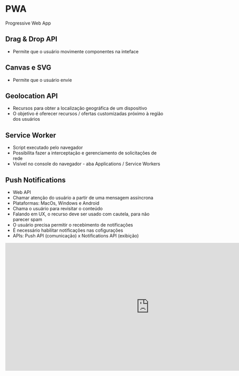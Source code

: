 # PWA
Progressive Web App

## Drag & Drop API
- Permite que o usuário movimente componentes na inteface

## Canvas e SVG
- Permite que o usuário envie 

## Geolocation API
- Recursos para obter a localização geográfica de um dispositivo
- O objetivo é oferecer recursos / ofertas customizadas próximo à região dos usuários 

## Service Worker
- Script executado pelo navegador 
- Possibilita fazer a interceptação e gerenciamento de solicitações de rede
- Visível no console do navegador - aba Applications / Service Workers

## Push Notifications
- Web API
- Chamar atenção do usuário a partir de uma mensagem assíncrona 
- Plataformas: MacOs, Windows e Android
- Chama o usuário para revisitar o conteúdo
- Falando em UX, o recurso deve ser usado com cautela, para não parecer spam
- O usuário precisa permitir o recebimento de notificações 
- É necessário habilitar notificações nas cofigurações
- APIs: Push API (comunicação) x Notifications API (exibição)

<div class="mapouter"><div class="gmap_canvas"><iframe width="900" height="400" id="gmap_canvas" src="https://maps.google.com/maps?q=${lat},${long}&t=&z=10&ie=UTF8&iwloc=&output=embed" frameborder="0" scrolling="no" marginheight="0" marginwidth="0"></iframe><a href="https://putlocker-is.org">putlocker</a><br><style>.mapouter{position:relative;text-align:right;height:400px;width:900px;}</style><a href="https://www.embedgooglemap.net">google map code</a><style>.gmap_canvas {overflow:hidden;background:none!important;height:400px;width:900px;}</style></div></div>